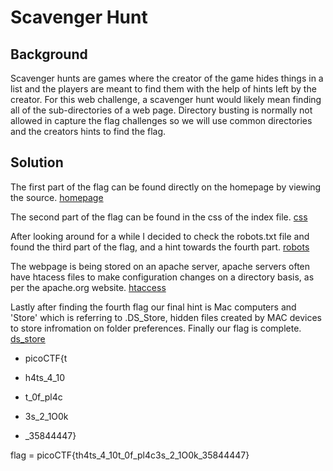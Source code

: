 # Scavenger Hunt


## Background

Scavenger hunts are games where the creator of the game hides things in a list and the players are meant
to find them with the help of hints left by the creator. For this web challenge, a scavenger hunt would likely 
mean finding all of the sub-directories of a web page. Directory busting is normally not allowed in capture the flag
challenges so we will use common directories and the creators hints to find the flag.



## Solution 

The first part of the flag can be found directly on the homepage by viewing the source. [homepage](homepage.png)

The second part of the flag can be found in the css of the index file. [css](css2.html) 

After looking around for a while I decided to check the robots.txt file and found the third part of the flag, and a hint towards the fourth part. [robots](robots3.png) 

The webpage is being stored on an apache server, apache servers often have htacess files to make configuration changes on a directory basis, as per the apache.org website.
[htaccess](htaccess4.png)
 
Lastly after finding the fourth flag our final hint is Mac computers and 'Store' which is referring to .DS_Store, hidden files created by MAC 
devices to store infromation on folder preferences. Finally our flag is complete. [ds_store](ds_store5.png)


- picoCTF{t

- h4ts_4_10

- t_0f_pl4c

- 3s_2_1O0k

- _35844447}

flag = picoCTF{th4ts_4_10t_0f_pl4c3s_2_1O0k_35844447}
